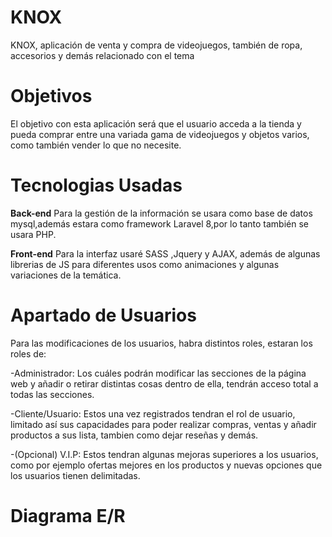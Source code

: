# KNOX
KNOX, aplicación de venta y compra de videojuegos, también de ropa, accesorios y demás relacionado con el tema
# Objetivos
El objetivo con esta aplicación será que el usuario acceda a la tienda y pueda comprar entre una variada gama de videojuegos y objetos varios, como también vender lo que no necesite.
# Tecnologias Usadas
**Back-end**
Para la gestión de la información se usara como base de datos mysql,además estara como framework Laravel 8,por lo tanto también se usara PHP.

**Front-end**
Para la interfaz usaré SASS ,Jquery y AJAX, además de algunas librerias de JS para diferentes usos como animaciones y algunas variaciones de la temática.

# Apartado de Usuarios

Para las modificaciones de los usuarios, habra distintos roles, estaran los roles de:

-Administrador: Los cuáles podrán modificar las secciones de la página web y añadir o retirar distintas cosas dentro de ella, tendrán acceso total a todas las secciones.

-Cliente/Usuario: Estos una vez registrados tendran el rol de usuario, limitado así sus capacidades para poder realizar compras, ventas y añadir productos a sus lista, tambien como dejar reseñas y demás.

-(Opcional) V.I.P: Estos tendran algunas mejoras superiores a los usuarios, como por ejemplo ofertas mejores en los productos y nuevas opciones que los usuarios tienen delimitadas.

# Diagrama E/R


